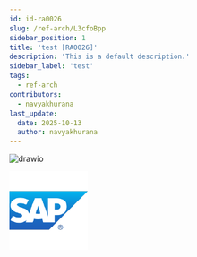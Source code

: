 ```yaml
---
id: id-ra0026
slug: /ref-arch/L3cfoBpp
sidebar_position: 1
title: 'test [RA0026]'
description: 'This is a default description.'
sidebar_label: 'test'
tags:
  - ref-arch
contributors:
  - navyakhurana
last_update:
  date: 2025-10-13
  author: navyakhurana
---
```


![drawio](drawio/diagram-XJwtUeX4ze.drawio)



![3167798 (1).png](images/image-N-3zKbyj_X.png)



